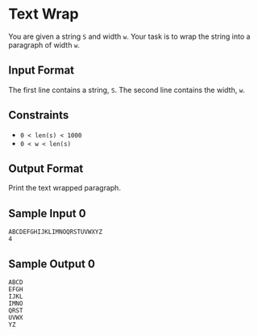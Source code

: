 # Text Wrap

You are given a string `S` and width `w`.
Your task is to wrap the string into a paragraph of width `w`.

## Input Format

The first line contains a string, `S`.
The second line contains the width, `w`.

## Constraints
* `0 < len(s) < 1000`
* `0 < w < len(s)`

## Output Format

Print the text wrapped paragraph.

## Sample Input 0
```
ABCDEFGHIJKLIMNOQRSTUVWXYZ
4
```

## Sample Output 0
```
ABCD
EFGH
IJKL
IMNO
QRST
UVWX
YZ
```